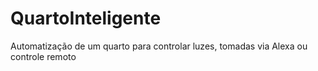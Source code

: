 # QuartoInteligente
Automatização de um quarto para controlar luzes, tomadas via Alexa ou controle remoto
